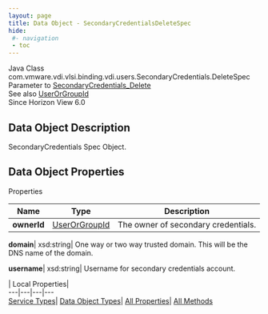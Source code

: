 ```yaml
---
layout: page
title: Data Object - SecondaryCredentialsDeleteSpec
hide:
 #- navigation
 - toc
---
```






Java Class
    com.vmware.vdi.vlsi.binding.vdi.users.SecondaryCredentials.DeleteSpec  
Parameter to
     [SecondaryCredentials_Delete](vdi.users.SecondaryCredentials.md#delete)  
See also
     [UserOrGroupId](vdi.entity.UserOrGroupId.md)  
Since 
    Horizon View 6.0

## Data Object Description 

SecondaryCredentials Spec Object. 

## Data Object Properties

Properties

Name |  Type |  Description   
---|---|---  
**ownerId**| [UserOrGroupId](vdi.entity.UserOrGroupId.md)|  The owner of secondary credentials.   
  
**domain**|  xsd:string|  One way or two way trusted domain. This will be the DNS name of the domain.   
  
**username**|  xsd:string|  Username for secondary credentials account.   
  
  
  
 | Local Properties|   
---|---|---|---  
[Service Types](index-mo_types.md)| [Data Object Types](index-do_types.md)| [All Properties](index-properties.md)| [All Methods](index-methods.md)  
  
  

